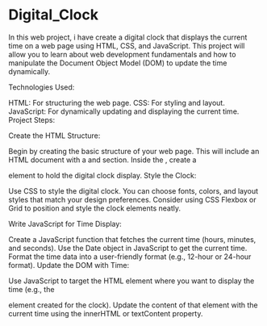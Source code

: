 # Digital_Clock
In this web project, i have create a digital clock that displays the current time on a web page using HTML, CSS, and JavaScript. This project will allow you to learn about web development fundamentals and how to manipulate the Document Object Model (DOM) to update the time dynamically.

Technologies Used:

HTML: For structuring the web page.
CSS: For styling and layout.
JavaScript: For dynamically updating and displaying the current time.
Project Steps:

Create the HTML Structure:

Begin by creating the basic structure of your web page. This will include an HTML document with a <head> and <body> section.
Inside the <body>, create a <div> element to hold the digital clock display.
Style the Clock:

Use CSS to style the digital clock. You can choose fonts, colors, and layout styles that match your design preferences.
Consider using CSS Flexbox or Grid to position and style the clock elements neatly.

Write JavaScript for Time Display:

Create a JavaScript function that fetches the current time (hours, minutes, and seconds).
Use the Date object in JavaScript to get the current time.
Format the time data into a user-friendly format (e.g., 12-hour or 24-hour format).
Update the DOM with Time:

Use JavaScript to target the HTML element where you want to display the time (e.g., the <div> element created for the clock).
Update the content of that element with the current time using the innerHTML or textContent property.
